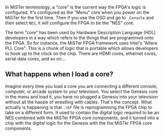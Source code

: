 In MiSTer terminology, a "core" is the current way the FPGA's logic is configured. It's configured as the "Menu" core when you power on the MiSTer for the first time. Then if you use the OSD and go to `_Console` and then select `NES`, it will configure the FPGA to be the "NES" core.

The term "core" has been used by Hardware Description Language (HDL) developers in a way which refers to the things that are programmed onto the FPGA. So for instance, the MiSTer FPGA framework uses Intel's "Altera PLL Core". This is a chunk of logic that is portable which allows developers to hook up to the clock on the chip. There are HDMI cores, ethernet cores, serial data cores, and so on...

## What happens when I load a core?

Imagine every time you load a core you are connecting a different console, computer, or arcade system to your television. You select the Genesis core in the menu and load it, you have no plugged a Genesis into your television without all the hassle of wrestling with cables. That's the concept. What actually is happening is that `.rbf` file is reprogramming the FPGA chip to take on a different form. It used to contain the digital logic required to be an NES combined with the MiSTer FPGA core components, and it turned into a chip with the digital logic for the Genesis with the the MiSTer FPGA core components.